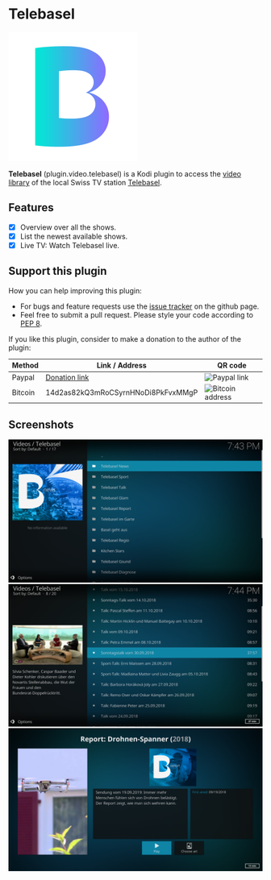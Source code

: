 # Telebasel

<img src="https://raw.githubusercontent.com/goggle/plugin.video.telebasel/master/resources/icon.png" width="256">

**Telebasel** (plugin.video.telebasel) is a Kodi plugin to access the [video library](https://telebasel.ch/mediathek) of the local Swiss TV station [Telebasel](https://telebasel.ch).

## Features
 - [x] Overview over all the shows.
 - [x] List the newest available shows.
 - [x] Live TV: Watch Telebasel live.

<!-- ## Installation

 - The plugin is available in the official "Kodi Add-on repository". This is the recommended way to get the plugin.
 - It is also available in "Goggle Addon Repository", which can be found [here](https://github.com/goggle/repository.goggle.addons).
 - Furthermore, you can download the newest release as a zip file from the [release section](https://github.com/goggle/plugin.video.telebasel/releases) on github and manually install the plugin from the zip file. Keep in mind that you won't get any automatic updates if you choose this method. -->

## Support this plugin
How you can help improving this plugin:
 - For bugs and feature requests use the [issue tracker](https://github.com/goggle/plugin.video.telebasel/issues) on the github page.
 - Feel free to submit a pull request. Please style your code according to [PEP 8](https://www.python.org/dev/peps/pep-0008/).

If you like this plugin, consider to make a donation to the author of the plugin:

| Method | Link / Address | QR code |
| --- | --- | --- |
| Paypal | [Donation link](https://www.paypal.com/cgi-bin/webscr?cmd=_s-xclick&hosted_button_id=ZXAFRHTZGRARS) | ![Paypal link](https://raw.githubusercontent.com/goggle/plugin.video.srfplaytv/e62b52bb394eeee98c929895005bbc33e6028770/paypal.png) |
| Bitcoin | 14d2as82kQ3mRoCSyrnHNoDi8PkFvxMMgP | ![Bitcoin address](https://raw.githubusercontent.com/goggle/plugin.video.srfplaytv/af1c696004d9b42c730dc55f7e66596ec3521b99/bitcoin.png) |


## Screenshots
![Shows overview](https://raw.githubusercontent.com/goggle/plugin.video.telebasel/master/resources/screenshot-01.png)
![Available episodes of a show](https://raw.githubusercontent.com/goggle/plugin.video.telebasel/master/resources/screenshot-02.png)
![Episode information](https://raw.githubusercontent.com/goggle/plugin.video.telebasel/master/resources/screenshot-03.png)